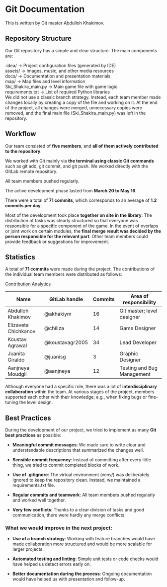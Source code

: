 # **Git Documentation**

This is written by Git master Abdulloh Khakimov.

## **Repository Structure**

Our Git repository has a simple and clear structure. The main components are:

.idea/                → Project configuration files (generated by IDE)  
    assets/               → Images, music, and other media resources  
    docs/                 → Documentation and presentation materials  
    map/                  → Map files and level information  
    Ski_Shakira_main.py   → Main game file with game logic  
    requirements.txt      → List of required Python libraries  
We did not use a classic branch strategy. Instead, each team member made changes locally by creating a copy of the file and working on it. At the end of the project, all changes were merged, unnecessary copies were removed, and the final main file (Ski_Shakira_main.py) was left in the repository.

## **Workflow**

Our team consisted of **five members**, and **all of them actively contributed to the repository**.

We worked with Git mainly via **the terminal using classic Git commands** such as git add, git commit, and git push. We worked directly with the GitLab remote repository.

All team members pushed regularly.

The active development phase lasted from **March 20 to May 16**.

There were a total of **71 commits**, which corresponds to an average of **1.2 commits per day**.

Most of the development took place **together on site in the library**. The distribution of tasks was clearly structured so that everyone was responsible for a specific component of the game. In the event of overlaps or joint work on certain modules, the **final merge result was decided by the person responsible for the relevant part**. Other team members could provide feedback or suggestions for improvement.

## **Statistics**
A total of **71 commits** were made during the project. The contributions of the individual team members were distributed as follows:

[Contribution Analytics](https://git.tu-berlin.de/mittagspuase/platformer/-/graphs/main?ref_type=heads)


|**Name**| **GitLab handle** | **Commits** |**Area of responsibility**|
|--|--|-------------|--|
| Abdulloh Khakimov | @akhakiym | 16          | Git master; level designer |
| Elizaveta Chichkanov | @chiliza | 14          | Game Designer |
| Koustav Agrawal | @koustavagr2005 | 34          | Lead Developer |
| Juanita Giraldo | @juanisg | 3           | Graphic Designer |
| Aanjneya Moudgil| @aanjneya | 12          | Testing and Bug Management |

Although everyone had a specific role, there was a lot of **interdisciplinary collaboration** within the team. At various stages of the project, members supported each other with their knowledge, e.g., when fixing bugs or fine-tuning the level design.

## Best Practices

During the development of our project, we tried to implement as many **Git best practices** as possible:

-   **Meaningful commit messages**: We made sure to write clear and understandable descriptions that summarized the changes well.

-   **Sensible commit frequency**: Instead of committing after every little thing, we tried to commit completed blocks of work.
    
- **Use of .gitignore**: The virtual environment (venv/) was deliberately ignored to keep the repository clean. Instead, we maintained a requirements.txt file.

- **Regular commits and teamwork**: All team members pushed regularly and worked well together.
    
- **Very few conflicts**: Thanks to a clear division of tasks and good communication, there were hardly any merge conflicts.


### **What we would improve in the next project:**

- **Use of a branch strategy**: Working with feature branches would have made collaboration more structured and would be more scalable for larger projects.
    
- **Automated testing and linting**: Simple unit tests or code checks would have helped us detect errors early on.

- **Better documentation during the process**: Ongoing documentation would have helped us with presentation and follow-up.
